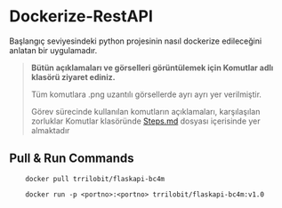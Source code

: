 # Dockerize-RestAPI

Başlangıç seviyesindeki python projesinin nasıl dockerize edileceğini anlatan bir uygulamadır.

> **Bütün açıklamaları ve görselleri görüntülemek için Komutlar adlı klasörü ziyaret ediniz.**
>
> Tüm komutlara .png uzantılı görsellerde ayrı ayrı yer verilmiştir.
>
> Görev sürecinde kullanılan komutların açıklamaları, karşılaşılan zorluklar Komutlar klasöründe [Steps.md](http://Steps.md) dosyası içerisinde yer almaktadır

## Pull & Run Commands

```
    docker pull trrilobit/flaskapi-bc4m
```

```
    docker run -p <portno>:<portno> trrilobit/flaskapi-bc4m:v1.0
```
